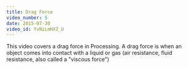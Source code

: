 ```yaml
---
title: Drag Force
video_number: 5
date: 2015-07-30
video_id: YvNiLmHXZ_U
---
```

This video covers a drag force in Processing.  A drag force is when an object comes into contact with a liquid or gas (air resistance, fluid resistance, also called a "viscous force")
